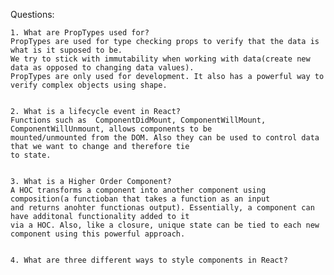 Questions:

    1. What are PropTypes used for?
    PropTypes are used for type checking props to verify that the data is what is it suposed to be. 
    We try to stick with immutability when working with data(create new data as opposed to changing data values). 
    PropTypes are only used for development. It also has a powerful way to verify complex objects using shape.
    
    
    2. What is a lifecycle event in React?
    Functions such as  ComponentDidMount, ComponentWillMount, ComponentWillUnmount, allows components to be 
    mounted/unmounted from the DOM. Also they can be used to control data that we want to change and therefore tie
    to state.
    
    
    3. What is a Higher Order Component?
    A HOC transforms a component into another component using composition(a functioban that takes a function as an input 
    and returns anohter functionas output). Essentially, a component can have additonal functionality added to it 
    via a HOC. Also, like a closure, unique state can be tied to each new component using this powerful approach. 
    
    
    4. What are three different ways to style components in React?
 